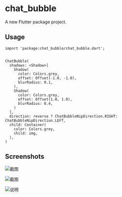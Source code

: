 # chat_bubble

A new Flutter package project.

## Usage
```
import 'package:chat_bubble/chat_bubble.dart';


ChatBubble(
  shadows: <Shadow>[
    Shadow(
      color: Colors.grey,
      offset: Offset(-1.0, -1.0),
      blurRadius: 0.1,
    ),
    Shadow(
      color: Colors.grey,
      offset: Offset(1.0, 1.0),
      blurRadius: 0.4,
    )
  ],
  direction: reverse ? ChatBubbleNipDirection.RIGHT:  ChatBubbleNipDirection.LEFT,
  child: Container(
    color: Colors.grey,
    child: img,
  ),
)
```

## Screenshots

![截图](https://github.com/mrTangYun/flutter_chat_bubble/raw/master/screenshots/Screenshot_1587114817.png)

![截图](https://github.com/mrTangYun/flutter_chat_bubble/raw/master/screenshots/Screenshot_1587095358.png)

![说明](https://github.com/mrTangYun/flutter_chat_bubble/raw/master/screenshots/Screenshot_1587095359.png)
